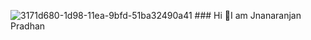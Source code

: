 ![3171d680-1d98-11ea-9bfd-51ba32490a41](https://github.com/jnana027/jnana027/assets/120124430/72f68e21-fbdd-4316-893d-271e5c26f085)
                                             ### Hi  👋I am Jnanaranjan Pradhan

<!--
**jnana027/jnana027** is a ✨ _special_ ✨ repository because its `README.md` (this file) appears on your GitHub profile.

Here are some ideas to get you started:

- 🔭 I’m currently working on ...
- 🌱 I’m currently learning ...
- 👯 I’m looking to collaborate on ...
- 🤔 I’m looking for help with ...
- 💬 Ask me about ...
- 📫 How to reach me: ...
- 😄 Pronouns: ...
- ⚡ Fun fact: ...
-->
